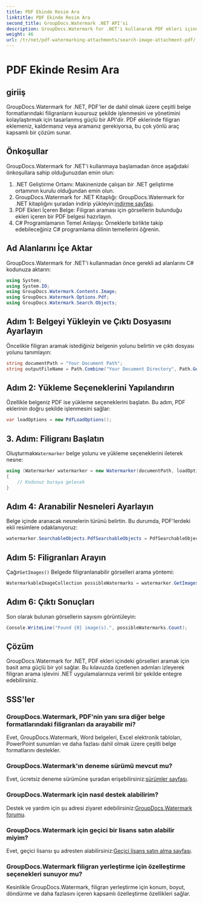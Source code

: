 ```yaml
---
title: PDF Ekinde Resim Ara
linktitle: PDF Ekinde Resim Ara
second_title: GroupDocs.Watermark .NET API'si
description: GroupDocs.Watermark for .NET'i kullanarak PDF ekleri içindeki görselleri verimli bir şekilde arayın. Filigran yönetimi sürecinizi zahmetsizce basitleştirin.
weight: 46
url: /tr/net/pdf-watermarking-attachments/search-image-attachment-pdf/
---
```


# PDF Ekinde Resim Ara

## giriiş
GroupDocs.Watermark for .NET, PDF'ler de dahil olmak üzere çeşitli belge formatlarındaki filigranların kusursuz şekilde işlenmesini ve yönetimini kolaylaştırmak için tasarlanmış güçlü bir API'dir. PDF eklerinde filigran eklemeniz, kaldırmanız veya aramanız gerekiyorsa, bu çok yönlü araç kapsamlı bir çözüm sunar.
## Önkoşullar
GroupDocs.Watermark for .NET'i kullanmaya başlamadan önce aşağıdaki önkoşullara sahip olduğunuzdan emin olun:
1. .NET Geliştirme Ortamı: Makinenizde çalışan bir .NET geliştirme ortamının kurulu olduğundan emin olun.
2.  GroupDocs.Watermark for .NET Kitaplığı: GroupDocs.Watermark for .NET kitaplığını şuradan indirip yükleyin:[indirme sayfası](https://releases.groupdocs.com/Watermark/net/).
3. PDF Ekleri İçeren Belge: Filigran araması için görsellerin bulunduğu ekleri içeren bir PDF belgesi hazırlayın.
4. C# Programlamanın Temel Anlayışı: Örneklerle birlikte takip edebileceğiniz C# programlama dilinin temellerini öğrenin.

## Ad Alanlarını İçe Aktar
GroupDocs.Watermark for .NET'i kullanmadan önce gerekli ad alanlarını C# kodunuza aktarın:
```csharp
using System;
using System.IO;
using GroupDocs.Watermark.Contents.Image;
using GroupDocs.Watermark.Options.Pdf;
using GroupDocs.Watermark.Search.Objects;
```
## Adım 1: Belgeyi Yükleyin ve Çıktı Dosyasını Ayarlayın
Öncelikle filigran aramak istediğiniz belgenin yolunu belirtin ve çıktı dosyası yolunu tanımlayın:
```csharp
string documentPath = "Your Document Path";
string outputFileName = Path.Combine("Your Document Directory", Path.GetFileName(documentPath));
```
## Adım 2: Yükleme Seçeneklerini Yapılandırın
Özellikle belgeniz PDF ise yükleme seçeneklerini başlatın. Bu adım, PDF eklerinin doğru şekilde işlenmesini sağlar:
```csharp
var loadOptions = new PdfLoadOptions();
```
## 3. Adım: Filigranı Başlatın
 Oluşturmak`Watermarker` belge yolunu ve yükleme seçeneklerini ileterek nesne:
```csharp
using (Watermarker watermarker = new Watermarker(documentPath, loadOptions))
{
    // Kodunuz buraya gelecek
}
```
## Adım 4: Aranabilir Nesneleri Ayarlayın
Belge içinde aranacak nesnelerin türünü belirtin. Bu durumda, PDF'lerdeki ekli resimlere odaklanıyoruz:
```csharp
watermarker.SearchableObjects.PdfSearchableObjects = PdfSearchableObjects.AttachedImages;
```
## Adım 5: Filigranları Arayın
 Çağır`GetImages()` Belgede filigranlanabilir görselleri arama yöntemi:
```csharp
WatermarkableImageCollection possibleWatermarks = watermarker.GetImages();
```
## Adım 6: Çıktı Sonuçları
Son olarak bulunan görsellerin sayısını görüntüleyin:
```csharp
Console.WriteLine("Found {0} image(s).", possibleWatermarks.Count);
```

## Çözüm
GroupDocs.Watermark for .NET, PDF ekleri içindeki görselleri aramak için basit ama güçlü bir yol sağlar. Bu kılavuzda özetlenen adımları izleyerek filigran arama işlevini .NET uygulamalarınıza verimli bir şekilde entegre edebilirsiniz.
## SSS'ler
### GroupDocs.Watermark, PDF'nin yanı sıra diğer belge formatlarındaki filigranları da arayabilir mi?
Evet, GroupDocs.Watermark, Word belgeleri, Excel elektronik tabloları, PowerPoint sunumları ve daha fazlası dahil olmak üzere çeşitli belge formatlarını destekler.
### GroupDocs.Watermark'ın deneme sürümü mevcut mu?
 Evet, ücretsiz deneme sürümüne şuradan erişebilirsiniz:[sürümler sayfası](https://releases.groupdocs.com/).
### GroupDocs.Watermark için nasıl destek alabilirim?
 Destek ve yardım için şu adresi ziyaret edebilirsiniz:[GroupDocs.Watermark forumu](https://forum.groupdocs.com/c/watermark/19).
### GroupDocs.Watermark için geçici bir lisans satın alabilir miyim?
 Evet, geçici lisansı şu adresten alabilirsiniz:[Geçici lisans satın alma sayfası](https://purchase.groupdocs.com/temporary-license/).
### GroupDocs.Watermark filigran yerleştirme için özelleştirme seçenekleri sunuyor mu?
Kesinlikle GroupDocs.Watermark, filigran yerleştirme için konum, boyut, döndürme ve daha fazlasını içeren kapsamlı özelleştirme özellikleri sağlar.